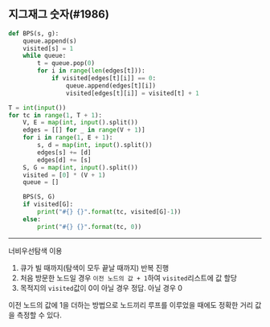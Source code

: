 ## 지그재그 숫자(#1986)

```python
def BPS(s, g):
    queue.append(s)
    visited[s] = 1
    while queue:
        t = queue.pop(0)
        for i in range(len(edges[t])):
            if visited[edges[t][i]] == 0:
                queue.append(edges[t][i])
                visited[edges[t][i]] = visited[t] + 1

T = int(input())
for tc in range(1, T + 1):
    V, E = map(int, input().split())
    edges = [[] for _ in range(V + 1)]
    for i in range(1, E + 1):
        s, d = map(int, input().split())
        edges[s] += [d]
        edges[d] += [s]
    S, G = map(int, input().split())
    visited = [0] * (V + 1)
    queue = []

    BPS(S, G)
    if visited[G]:
        print("#{} {}".format(tc, visited[G]-1))
    else:
        print("#{} {}".format(tc, 0))

```
---
너비우선탐색 이용

1. 큐가 빌 때까지(탐색이 모두 끝날 때까지) 반복 진행
2. 처음 방문한 노드일 경우 ``이전 노드의 값 + 1``하여 ``visited``리스트에 값 할당
3. 목적지의 ``visited``값이 0이 아닐 경우 정답. 아닐 경우 0

이전 노드의 값에 1을 더하는 방법으로 노드끼리 루프를 이루었을 때에도 정확한 거리 값을 측정할 수 있다.

